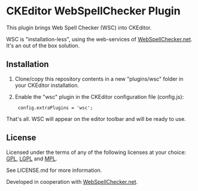 CKEditor WebSpellChecker Plugin
===============================

This plugin brings Web Spell Checker (WSC) into CKEditor.

WSC is "installation-less", using the web-services of [WebSpellChecker.net](http://www.webspellchecker.net/). It's an out of the box solution.

Installation
------------

1. Clone/copy this repository contents in a new "plugins/wsc" folder in your CKEditor installation.
2. Enable the "wsc" plugin in the CKEditor configuration file (config.js):

        config.extraPlugins = 'wsc';

That's all. WSC will appear on the editor toolbar and will be ready to use.

License
-------

Licensed under the terms of any of the following licenses at your choice: [GPL](http://www.gnu.org/licenses/gpl.aspx), [LGPL](http://www.gnu.org/licenses/lgpl.aspx) and [MPL](http://www.mozilla.org/MPL/MPL-1.1.aspx).

See LICENSE.md for more information.

Developed in cooperation with [WebSpellChecker.net](http://www.webspellchecker.net/).
